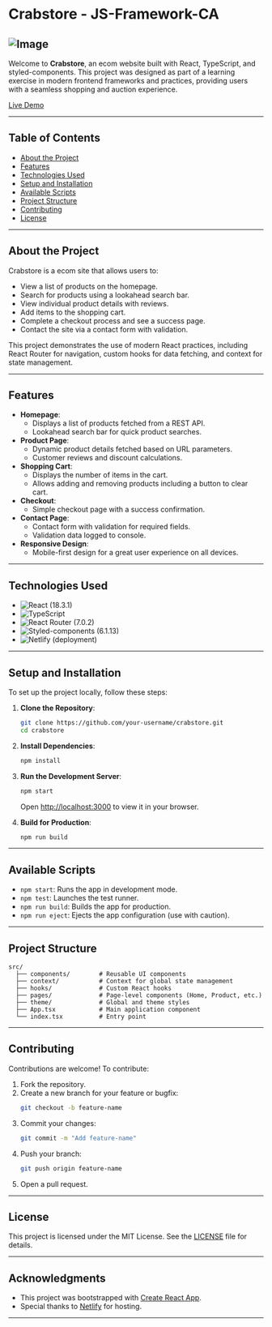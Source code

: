 # Crabstore - JS-Framework-CA


![Image](https://github.com/user-attachments/assets/9ea38b47-1cc1-48a7-90bf-6104221bce3e)
---

Welcome to **Crabstore**, an ecom website built with React, TypeScript, and styled-components. This project was designed as part of a learning exercise in modern frontend frameworks and practices, providing users with a seamless shopping and auction experience.

[Live Demo](https://crabstore.netlify.app)

---

## **Table of Contents**

- [About the Project](#about-the-project)
- [Features](#features)
- [Technologies Used](#technologies-used)
- [Setup and Installation](#setup-and-installation)
- [Available Scripts](#available-scripts)
- [Project Structure](#project-structure)
- [Contributing](#contributing)
- [License](#license)

---

## **About the Project**

Crabstore is a ecom site that allows users to:

- View a list of products on the homepage.
- Search for products using a lookahead search bar.
- View individual product details with reviews.
- Add items to the shopping cart.
- Complete a checkout process and see a success page.
- Contact the site via a contact form with validation.

This project demonstrates the use of modern React practices, including React Router for navigation, custom hooks for data fetching, and context for state management.

---

## **Features**

- **Homepage**:
  - Displays a list of products fetched from a REST API.
  - Lookahead search bar for quick product searches.
- **Product Page**:
  - Dynamic product details fetched based on URL parameters.
  - Customer reviews and discount calculations.
- **Shopping Cart**:
  - Displays the number of items in the cart.
  - Allows adding and removing products including a button to clear cart.
- **Checkout**:
  - Simple checkout page with a success confirmation.
- **Contact Page**:
  - Contact form with validation for required fields.
  - Validation data logged to console.
- **Responsive Design**:
  - Mobile-first design for a great user experience on all devices.

---

## **Technologies Used**

- ![React](https://img.shields.io/badge/-React-61DAFB?logo=react&logoColor=white&style=for-the-badge) (18.3.1)
- ![TypeScript](https://img.shields.io/badge/-TypeScript-3178C6?logo=typescript&logoColor=white&style=for-the-badge)
- ![React Router](https://img.shields.io/badge/-React_Router-CA4245?logo=react-router&logoColor=white&style=for-the-badge) (7.0.2)
- ![Styled-components](https://img.shields.io/badge/-Styled--components-DB7093?logo=styled-components&logoColor=white&style=for-the-badge) (6.1.13)
- ![Netlify](https://img.shields.io/badge/-Netlify-00C7B7?logo=netlify&logoColor=white&style=for-the-badge) (deployment)

---

## **Setup and Installation**

To set up the project locally, follow these steps:

1. **Clone the Repository**:

   ```bash
   git clone https://github.com/your-username/crabstore.git
   cd crabstore
   ```

2. **Install Dependencies**:

   ```bash
   npm install
   ```

3. **Run the Development Server**:

   ```bash
   npm start
   ```

   Open [http://localhost:3000](http://localhost:3000) to view it in your browser.

4. **Build for Production**:
   ```bash
   npm run build
   ```

---

## **Available Scripts**

- `npm start`: Runs the app in development mode.
- `npm test`: Launches the test runner.
- `npm run build`: Builds the app for production.
- `npm run eject`: Ejects the app configuration (use with caution).

---

## **Project Structure**

```
src/
  ├── components/        # Reusable UI components
  ├── context/           # Context for global state management
  ├── hooks/             # Custom React hooks
  ├── pages/             # Page-level components (Home, Product, etc.)
  ├── theme/             # Global and theme styles
  ├── App.tsx            # Main application component
  └── index.tsx          # Entry point
```

---

## **Contributing**

Contributions are welcome! To contribute:

1. Fork the repository.
2. Create a new branch for your feature or bugfix:
   ```bash
   git checkout -b feature-name
   ```
3. Commit your changes:
   ```bash
   git commit -m "Add feature-name"
   ```
4. Push your branch:
   ```bash
   git push origin feature-name
   ```
5. Open a pull request.

---

## **License**

This project is licensed under the MIT License. See the [LICENSE](LICENSE) file for details.

---

## **Acknowledgments**

- This project was bootstrapped with [Create React App](https://create-react-app.dev/).
- Special thanks to [Netlify](https://www.netlify.com/) for hosting.

---
